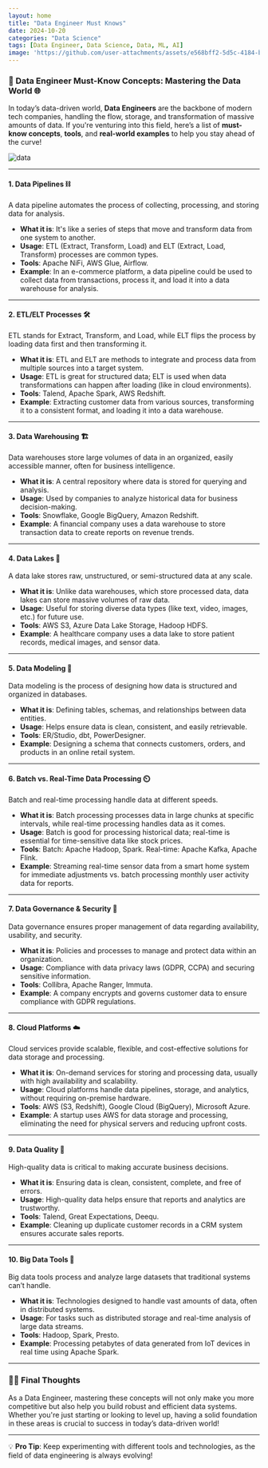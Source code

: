 ```yaml
---
layout: home
title: "Data Engineer Must Knows"
date: 2024-10-20
categories: "Data Science"
tags: [Data Engineer, Data Science, Data, ML, AI]
image: 'https://github.com/user-attachments/assets/e568bff2-5d5c-4184-b51e-7955260c69a9'
---
```


### 🚀 Data Engineer Must-Know Concepts: Mastering the Data World 🌐

In today’s data-driven world, **Data Engineers** are the backbone of modern tech companies, handling the flow, storage, and transformation of massive amounts of data. If you're venturing into this field, here’s a list of **must-know concepts**, **tools**, and **real-world examples** to help you stay ahead of the curve!

![data](https://github.com/user-attachments/assets/e568bff2-5d5c-4184-b51e-7955260c69a9)

---

#### 1. **Data Pipelines ⛓️**
A data pipeline automates the process of collecting, processing, and storing data for analysis.

- **What it is**: It's like a series of steps that move and transform data from one system to another.
- **Usage**: ETL (Extract, Transform, Load) and ELT (Extract, Load, Transform) processes are common types.
- **Tools**: Apache NiFi, AWS Glue, Airflow.
- **Example**: In an e-commerce platform, a data pipeline could be used to collect data from transactions, process it, and load it into a data warehouse for analysis.

---

#### 2. **ETL/ELT Processes 🛠️**
ETL stands for Extract, Transform, and Load, while ELT flips the process by loading data first and then transforming it.

- **What it is**: ETL and ELT are methods to integrate and process data from multiple sources into a target system.
- **Usage**: ETL is great for structured data; ELT is used when data transformations can happen after loading (like in cloud environments).
- **Tools**: Talend, Apache Spark, AWS Redshift.
- **Example**: Extracting customer data from various sources, transforming it to a consistent format, and loading it into a data warehouse.

---

#### 3. **Data Warehousing 🏗️**
Data warehouses store large volumes of data in an organized, easily accessible manner, often for business intelligence.

- **What it is**: A central repository where data is stored for querying and analysis.
- **Usage**: Used by companies to analyze historical data for business decision-making.
- **Tools**: Snowflake, Google BigQuery, Amazon Redshift.
- **Example**: A financial company uses a data warehouse to store transaction data to create reports on revenue trends.

---

#### 4. **Data Lakes 🌊**
A data lake stores raw, unstructured, or semi-structured data at any scale.

- **What it is**: Unlike data warehouses, which store processed data, data lakes can store massive volumes of raw data.
- **Usage**: Useful for storing diverse data types (like text, video, images, etc.) for future use.
- **Tools**: AWS S3, Azure Data Lake Storage, Hadoop HDFS.
- **Example**: A healthcare company uses a data lake to store patient records, medical images, and sensor data.

---

#### 5. **Data Modeling 🧩**
Data modeling is the process of designing how data is structured and organized in databases.

- **What it is**: Defining tables, schemas, and relationships between data entities.
- **Usage**: Helps ensure data is clean, consistent, and easily retrievable.
- **Tools**: ER/Studio, dbt, PowerDesigner.
- **Example**: Designing a schema that connects customers, orders, and products in an online retail system.

---

#### 6. **Batch vs. Real-Time Data Processing ⏲️**
Batch and real-time processing handle data at different speeds.

- **What it is**: Batch processing processes data in large chunks at specific intervals, while real-time processing handles data as it comes.
- **Usage**: Batch is good for processing historical data; real-time is essential for time-sensitive data like stock prices.
- **Tools**: Batch: Apache Hadoop, Spark. Real-time: Apache Kafka, Apache Flink.
- **Example**: Streaming real-time sensor data from a smart home system for immediate adjustments vs. batch processing monthly user activity data for reports.

---

#### 7. **Data Governance & Security 🔐**
Data governance ensures proper management of data regarding availability, usability, and security.

- **What it is**: Policies and processes to manage and protect data within an organization.
- **Usage**: Compliance with data privacy laws (GDPR, CCPA) and securing sensitive information.
- **Tools**: Collibra, Apache Ranger, Immuta.
- **Example**: A company encrypts and governs customer data to ensure compliance with GDPR regulations.

---

#### 8. **Cloud Platforms ☁️**
Cloud services provide scalable, flexible, and cost-effective solutions for data storage and processing.

- **What it is**: On-demand services for storing and processing data, usually with high availability and scalability.
- **Usage**: Cloud platforms handle data pipelines, storage, and analytics, without requiring on-premise hardware.
- **Tools**: AWS (S3, Redshift), Google Cloud (BigQuery), Microsoft Azure.
- **Example**: A startup uses AWS for data storage and processing, eliminating the need for physical servers and reducing upfront costs.

---

#### 9. **Data Quality 🏅**
High-quality data is critical to making accurate business decisions.

- **What it is**: Ensuring data is clean, consistent, complete, and free of errors.
- **Usage**: High-quality data helps ensure that reports and analytics are trustworthy.
- **Tools**: Talend, Great Expectations, Deequ.
- **Example**: Cleaning up duplicate customer records in a CRM system ensures accurate sales reports.

---

#### 10. **Big Data Tools 🐘**
Big data tools process and analyze large datasets that traditional systems can’t handle.

- **What it is**: Technologies designed to handle vast amounts of data, often in distributed systems.
- **Usage**: For tasks such as distributed storage and real-time analysis of large data streams.
- **Tools**: Hadoop, Spark, Presto.
- **Example**: Processing petabytes of data generated from IoT devices in real time using Apache Spark.

---

### 🧑‍💻 Final Thoughts
As a Data Engineer, mastering these concepts will not only make you more competitive but also help you build robust and efficient data systems. Whether you're just starting or looking to level up, having a solid foundation in these areas is crucial to success in today’s data-driven world!

---

💡 **Pro Tip**: Keep experimenting with different tools and technologies, as the field of data engineering is always evolving!

